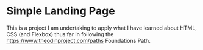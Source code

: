 # Simple Landing Page

This is a project I am undertaking to apply what I have learned about HTML, CSS (and Flexbox) thus far in following the https://www.theodinproject.com/paths Foundations Path.